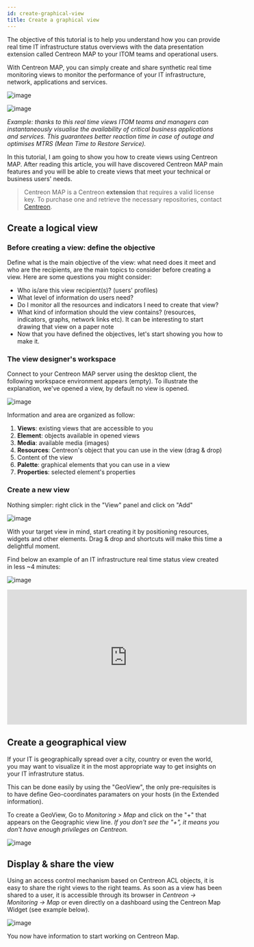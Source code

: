```yaml
---
id: create-graphical-view
title: Create a graphical view 
---
```


The objective of this tutorial is to help you understand how you can provide
real time IT infrastructure status overviews with the data presentation
extension called Centreon MAP to your ITOM teams and operational users.

With Centreon MAP, you can simply create and share synthetic real time
monitoring views to monitor the performance of your IT infrastructure, network,
applications and services.

![image](../assets/graph-views/tuto_ex_1.png)

![image](../assets/graph-views/tuto_ex_2.png)

*Example: thanks to this real time views ITOM teams and managers can
instantaneously visualise the availability of critical business applications
and services. This guarantees better reaction time in case of outage and
optimises MTRS (Mean Time to Restore Service).*

In this tutorial, I am going to show you how to create views using Centreon MAP.
After reading this article, you will have discovered Centreon MAP main features
and you will be able to create views that meet your technical or business users'
needs.

> Centreon MAP is a Centreon **extension** that requires a valid license key. To
> purchase one and retrieve the necessary repositories, contact
> [Centreon](mailto:sales@centreon.com).

## Create a logical view

### Before creating a view: define the objective

Define what is the main objective of the view: what need does it meet and who
are the recipients, are the main topics to consider before creating a view. Here
are some questions you might consider:

  - Who is/are this view recipient(s)? (users' profiles)
  - What level of information do users need?
  - Do I monitor all the resources and indicators I need to create that view?
  - What kind of information should the view contains? (resources, indicators,
    graphs, network links etc). It can be interesting to start drawing that view
    on a paper note
  - Now that you have defined the objectives, let's start showing you how to
    make it.

### The view designer's workspace

Connect to your Centreon MAP server using the desktop client, the following
workspace environment appears (empty). To illustrate the explanation, we've
opened a view, by default no view is opened.

![image](../assets/graph-views/tuto_workspace.png)

Information and area are organized as follow:

1.  **Views**: existing views that are accessible to you
2.  **Element**: objects available in opened views
3.  **Media**: available media (images)
4.  **Resources**: Centreon's object that you can use in the view (drag & drop)
5.  Content of the view
6.  **Palette**: graphical elements that you can use in a view
7.  **Properties**: selected element's properties

### Create a new view

Nothing simpler: right click in the "View" panel and click on "Add"

![image](../assets/graph-views/create_view.gif)

With your target view in mind, start creating it by positioning resources,
widgets and other elements. Drag & drop and shortcuts will make this time a
delightful moment.

Find below an example of an IT infrastructure real time status view created in
less \~4 minutes:

![image](../assets/graph-views/ex_view.jpg)

<div align="center">
  <iframe width="560" height="315" src="https://www.youtube.com/embed/tsgYRpYqaAU" frameborder="0" allow="accelerometer; autoplay; encrypted-media; gyroscope; picture-in-picture" allowfullscreen></iframe>
</div>

## Create a geographical view

If your IT is geographically spread over a city, country or even the world, you
may want to visualize it in the most appropriate way to get insights on your IT
infrastruture status.

This can be done easily by using the "GeoView", the only pre-requisites is to
have define Geo-coordinates paramaters on your hosts (in the Extended
information).

To create a GeoView, Go to *Monitoring \> Map* and click on the "+" that appears
on the Geographic view line. *If you don't see the "+", it means you don't have
enough privileges on Centreon.*

![image](../assets/graph-views/create_geo_view.gif)

## Display & share the view

Using an access control mechanism based on Centreon ACL objects, it is easy to
share the right views to the right teams. As soon as a view has been shared to a
user, it is accessible through its browser in *Centreon → Monitoring → Map* or
even directly on a dashboard using the Centreon Map Widget (see example below).

![image](../assets/graph-views/share_view.png)

You now have information to start working on Centreon Map.
